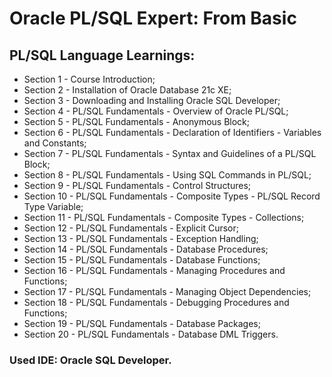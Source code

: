 # Oracle PL/SQL Expert: From Basic

## PL/SQL Language Learnings:

- Section 1 - Course Introduction;
- Section 2 - Installation of Oracle Database 21c XE;
- Section 3 - Downloading and Installing Oracle SQL Developer;
- Section 4 - PL/SQL Fundamentals - Overview of Oracle PL/SQL;
- Section 5 - PL/SQL Fundamentals - Anonymous Block;
- Section 6 - PL/SQL Fundamentals - Declaration of Identifiers - Variables and Constants;
- Section 7 - PL/SQL Fundamentals - Syntax and Guidelines of a PL/SQL Block;
- Section 8 - PL/SQL Fundamentals - Using SQL Commands in PL/SQL;
- Section 9 - PL/SQL Fundamentals - Control Structures;
- Section 10 - PL/SQL Fundamentals - Composite Types - PL/SQL Record Type Variable;
- Section 11 - PL/SQL Fundamentals - Composite Types - Collections;
- Section 12 - PL/SQL Fundamentals - Explicit Cursor;
- Section 13 - PL/SQL Fundamentals - Exception Handling;
- Section 14 - PL/SQL Fundamentals - Database Procedures;
- Section 15 - PL/SQL Fundamentals - Database Functions;
- Section 16 - PL/SQL Fundamentals - Managing Procedures and Functions;
- Section 17 - PL/SQL Fundamentals - Managing Object Dependencies;
- Section 18 - PL/SQL Fundamentals - Debugging Procedures and Functions;
- Section 19 - PL/SQL Fundamentals - Database Packages;
- Section 20 - PL/SQL Fundamentals - Database DML Triggers.

### Used IDE: Oracle SQL Developer.
